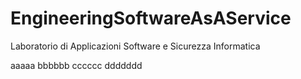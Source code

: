 # EngineeringSoftwareAsAService
Laboratorio di Applicazioni Software e Sicurezza Informatica


aaaaa
bbbbbb
cccccc
ddddddd
